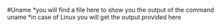 
#Uname
 *you will find a file here to show you the output of the command uname
 *in case of Linux you will get the output provided here
